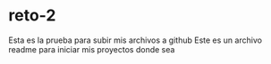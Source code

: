 # reto-2
Esta es la prueba para subir mis archivos a github
Este es un archivo readme para iniciar mis proyectos donde sea
